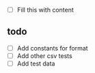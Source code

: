 - [ ] Fill this with content


## todo
- [ ] Add constants for format
- [ ] Add other csv tests
- [ ] Add test data